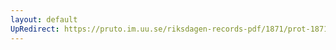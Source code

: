 ```yaml
---
layout: default
UpRedirect: https://pruto.im.uu.se/riksdagen-records-pdf/1871/prot-1871--ak--505/prot-1871--ak--505_031.pdf
---
```

